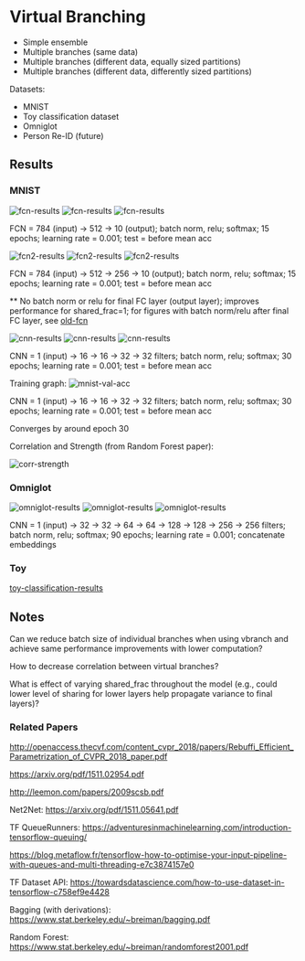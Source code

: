 # Virtual Branching

- Simple ensemble
- Multiple branches (same data)
- Multiple branches (different data, equally sized partitions)
- Multiple branches (different data, differently sized partitions)

Datasets:
- MNIST
- Toy classification dataset
- Omniglot
- Person Re-ID (future)

## Results

### MNIST

![fcn-results](06072019/figs/fcn-2-results.png)
![fcn-results](06072019/figs/fcn-3-results.png)
![fcn-results](06072019/figs/fcn-4-results.png)

FCN = 784 (input) -> 512 -> 10 (output); batch norm, relu; softmax; 15 epochs;
learning rate = 0.001; test = before mean acc

![fcn2-results](06072019/figs/fcn2-2-results.png)
![fcn2-results](06072019/figs/fcn2-3-results.png)
![fcn2-results](06072019/figs/fcn2-4-results.png)

FCN = 784 (input) -> 512 -> 256 -> 10 (output); batch norm, relu; softmax; 15 epochs;
learning rate = 0.001; test = before mean acc

** No batch norm or relu for final FC layer (output layer); improves performance for shared_frac=1; for figures with batch norm/relu after final FC layer, see [old-fcn](old/figs)

![cnn-results](06072019/old/figs/cnn-2-results.png)
![cnn-results](06072019/old/figs/cnn-3-results.png)
![cnn-results](06072019/old/figs/cnn-4-results.png)

CNN = 1 (input) -> 16 -> 16 -> 32 -> 32 filters; batch norm, relu; softmax; 30 epochs;
learning rate = 0.001; test = before mean acc

Training graph:
![mnist-val-acc](06072019/figs/mnist-val-acc.png)

CNN = 1 (input) -> 16 -> 16 -> 32 -> 32 filters; batch norm, relu; softmax; 30 epochs;
learning rate = 0.001; test = before mean acc

Converges by around epoch 30

Correlation and Strength (from Random Forest paper):

![corr-strength](06072019/figs/correlation-strength.png)

### Omniglot

![omniglot-results](06072019/figs/omniglot-simple-2-concat-results.png)
![omniglot-results](06072019/figs/omniglot-simple-3-concat-results.png)
![omniglot-results](06072019/figs/omniglot-simple-4-concat-results.png)

CNN = 1 (input) -> 32 -> 32 -> 64 -> 64 -> 128 -> 128 -> 256 -> 256 filters; batch norm, relu; softmax; 90 epochs;
learning rate = 0.001; concatenate embeddings

### Toy

[toy-classification-results](toy-classification.ipynb)

## Notes

Can we reduce batch size of individual branches when using vbranch and achieve same performance improvements with lower computation?

How to decrease correlation between virtual branches?

What is effect of varying shared_frac throughout the model (e.g., could lower level of sharing for lower layers help propagate variance to final layers)?

### Related Papers
http://openaccess.thecvf.com/content_cvpr_2018/papers/Rebuffi_Efficient_Parametrization_of_CVPR_2018_paper.pdf

https://arxiv.org/pdf/1511.02954.pdf

http://leemon.com/papers/2009scsb.pdf

Net2Net:
https://arxiv.org/pdf/1511.05641.pdf

TF QueueRunners:
https://adventuresinmachinelearning.com/introduction-tensorflow-queuing/

https://blog.metaflow.fr/tensorflow-how-to-optimise-your-input-pipeline-with-queues-and-multi-threading-e7c3874157e0

TF Dataset API:
https://towardsdatascience.com/how-to-use-dataset-in-tensorflow-c758ef9e4428

Bagging (with derivations):
https://www.stat.berkeley.edu/~breiman/bagging.pdf

Random Forest:
https://www.stat.berkeley.edu/~breiman/randomforest2001.pdf
